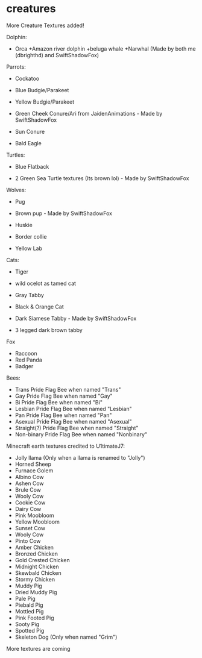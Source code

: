 # creatures
More Creature Textures added!

 

Dolphin:

+ Orca
+Amazon river dolphin
+beluga whale
+Narwhal (Made by both me (dbrighthd) and SwiftShadowFox)

 

Parrots:

 + Cockatoo

 + Blue Budgie/Parakeet

 + Yellow Budgie/Parakeet

 + Green Cheek Conure/Ari from JaidenAnimations - Made by SwiftShadowFox

 + Sun Conure

 + Bald Eagle

 

Turtles:

 + Blue Flatback

 +  2 Green Sea Turtle textures  (Its brown lol) - Made by SwiftShadowFox

 

Wolves:

 + Pug

 + Brown pup - Made by SwiftShadowFox

 + Huskie

 + Border collie
 
 + Yellow Lab

Cats:

 + Tiger

 + wild ocelot as tamed cat

 + Gray Tabby

 + Black & Orange Cat

 + Dark Siamese Tabby - Made by SwiftShadowFox

 + 3 legged dark brown tabby

 

Fox
+ Raccoon
+ Red Panda
+ Badger

 

Bees:
+ Trans Pride Flag Bee when named "Trans"
+ Gay Pride Flag Bee when named "Gay"
+ Bi Pride Flag Bee when named "Bi"
+ Lesbian Pride Flag Bee when named "Lesbian"
+ Pan Pride Flag Bee when named "Pan"
+ Asexual Pride Flag Bee when named "Asexual"
+ Straight(?) Pride Flag Bee when named "Straight"
+ Non-binary Pride Flag Bee when named "Nonbinary"

 

Minecraft earth textures credited to U1timateJ7:
+ Jolly llama (Only when a llama is renamed to "Jolly")
+ Horned Sheep
+ Furnace Golem
+ Albino Cow
+ Ashen Cow
+ Brule Cow
+ Wooly Cow
+ Cookie Cow
+ Dairy Cow
+ Pink Moobloom
+ Yellow Moobloom
+ Sunset Cow
+ Wooly Cow
+ Pinto Cow
+ Amber Chicken
+ Bronzed Chicken
+ Gold Crested Chicken
+ Midnight Chicken
+ Skewbald Chicken
+ Stormy Chicken
+ Muddy Pig
+ Dried Muddy Pig
+ Pale Pig
+ Piebald Pig
+ Mottled Pig
+ Pink Footed Pig
+ Sooty Pig
+ Spotted Pig
+ Skeleton Dog (Only when named "Grim")

More textures are coming

 
